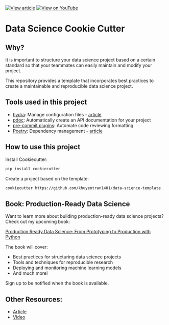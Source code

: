 [![View article](https://img.shields.io/badge/CodeCut-View_article-blue)](https://codecut.ai/how-to-structure-a-data-science-project-for-readability-and-transparency-2/) [![View on YouTube](https://img.shields.io/badge/YouTube-Watch%20on%20Youtube-red?logo=youtube)](https://youtu.be/TzvcPi3nsdw) 

# Data Science Cookie Cutter

## Why?
It is important to structure your data science project based on a certain standard so that your teammates can easily maintain and modify your project.

This repository provides a template that incorporates best practices to create a maintainable and reproducible data science project.  

## Tools used in this project
* [hydra](https://hydra.cc/): Manage configuration files - [article](https://codecut.ai/stop-hard-coding-in-a-data-science-project-use-configuration-files-instead/)
* [pdoc](https://github.com/pdoc3/pdoc): Automatically create an API documentation for your project
* [pre-commit plugins](https://pre-commit.com/): Automate code reviewing formatting
* [Poetry](https://towardsdatascience.com/how-to-effortlessly-publish-your-python-package-to-pypi-using-poetry-44b305362f9f): Dependency management - [article](https://codecut.ai/poetry-a-better-way-to-manage-python-dependencies/)

## How to use this project

Install Cookiecutter:
```bash
pip install cookiecutter
```

Create a project based on the template:
```bash
cookiecutter https://github.com/khuyentran1401/data-science-template
```

## Book: Production-Ready Data Science

Want to learn more about building production-ready data science projects? Check out my upcoming book:

[Production Ready Data Science: From Prototyping to Production with Python](https://codecut.ai/production-ready-data/?utm_source=github&utm_medium=repository&utm_campaign=data_science_template)

The book will cover:
- Best practices for structuring data science projects
- Tools and techniques for reproducible research 
- Deploying and monitoring machine learning models
- And much more!

Sign up to be notified when the book is available.

## Other Resources:
- [Article](https://codecut.ai/how-to-structure-a-data-science-project-for-readability-and-transparency-2/)
- [Video](https://youtu.be/TzvcPi3nsdw)

